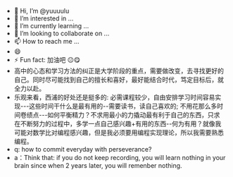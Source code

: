 - 👋 Hi, I’m @yuuuulu
- 👀 I’m interested in ...
- 🌱 I’m currently learning ...
- 💞️ I’m looking to collaborate on ...
- 📫 How to reach me ...
- 😄 
- ⚡ Fun fact: 加油吧 😐😋
-  高中的心态和学习方法的纠正是大学阶段的重点，需要做改变，去寻找更好的自己。同时尽可能找到自己的擅长和喜好，最好能结合时代，笃定目标后，就全力以赴。
-  乐观来看，西浦的好处还是挺多的: 必需课程较少，自由安排学习时间容易实现---这些时间干什么是最有用的--需要读书，读自己喜欢的; 不用花那么多时间卷绩点---如何平衡精力？不求用最小的力撬动最有利于自己的东西，只求在不断努力的过程中，多学一点自己感兴趣+有用的东西--何为有用？就像我可能对数学比对编程感兴趣，但是我必须要用编程实现理论，所以我需要熟悉编程。
-  q: how to commit everyday with perseverance?
-  a：Think that: if you do not keep recording, you will learn nothing in your brain since when 2 years later, you will remenber nothing.

<!---
yuuuulu/yuuuulu is a ✨ special ✨ repository because its `README.md` (this file) appears on your GitHub profile.
You can click the Preview link to take a look at your changes.
--->
